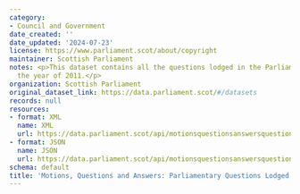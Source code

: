```yaml
---
category:
- Council and Government
date_created: ''
date_updated: '2024-07-23'
license: https://www.parliament.scot/about/copyright
maintainer: Scottish Parliament
notes: <p>This dataset contains all the questions lodged in the Parliament during
  the year of 2011.</p>
organization: Scottish Parliament
original_dataset_link: https://data.parliament.scot/#/datasets
records: null
resources:
- format: XML
  name: XML
  url: https://data.parliament.scot/api/motionsquestionsanswersquestions?year=2011
- format: JSON
  name: JSON
  url: https://data.parliament.scot/api/motionsquestionsanswersquestions?year=2011
schema: default
title: 'Motions, Questions and Answers: Parliamentary Questions Lodged (2011)'
---
```

